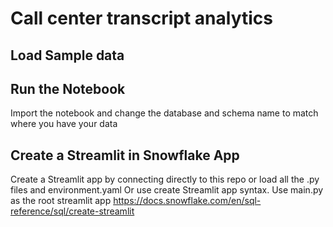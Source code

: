 # Call center transcript analytics


## Load Sample data


## Run the Notebook
Import the notebook and change the database and schema name to match where you have your data

## Create a Streamlit in Snowflake App

Create a Streamlit app by connecting directly to this repo or load all the .py files and environment.yaml 
Or use create Streamlit app syntax. Use main.py as the root streamlit app
https://docs.snowflake.com/en/sql-reference/sql/create-streamlit

